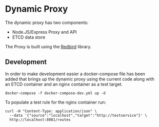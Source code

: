 # Dynamic Proxy

The dynamic proxy has two components:

* Node.JS/Express Proxy and API
* ETCD data store

The Proxy is built using the [Redbird](https://github.com/OptimalBits/redbird) library.

## Development

In order to make development easier a docker-compose file has been added that brings up
the dynamic proxy using the current code along with an ETCD container and an nginx
container as a test target.

```
docker-compose -f docker-compose-dev.yml up -d
```

To populate a test rule for the nginx container run:

```
curl -H "Content-Type: application/json" \
  --data '{"source":"localhost","target":"http://testservice"}' \
  http://localhost:8081/routes
```
